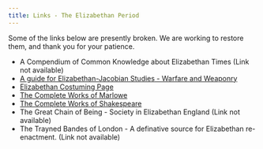 ```yaml
---
title: Links - The Elizabethan Period
---
```


Some of the links below are presently broken. We are working to restore them, and thank you for your patience.

* A Compendium of Common Knowledge about Elizabethan Times <!-- (http://renaissance.dm.net/compendium) -->(Link not available)
* [A guide for Elizabethan-Jacobian Studies - Warfare and Weaponry](http://www.personal.psu.edu/faculty/p/e/peg5/weapons.html)
* [Elizabethan Costuming Page](http://www.dnaco.net/~aleed/corsets/general.html)
* [The Complete Works of Marlowe](https://www.perseus.tufts.edu/Texts/Marlowe.html)
* [The Complete Works of Shakespeare](https://shakespeare.mit.edu/)
* The Great Chain of Being - Society in Elizabethan England <!-- (http://members.aol.com/chudnow/chain.htm) -->(Link not available)
* The Trayned Bandes of London - A definative source for Elizabethan re-enactment. <!-- (http://www-personal.umich.edu/~jsingman/bandes.html) -->(Link not available)
